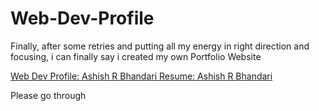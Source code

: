 # Web-Dev-Profile

Finally, after some retries and putting all my energy in right direction and focusing, i can finally say i created my own Portfolio Website

[Web Dev Profile: Ashish R Bhandari ](https://asharry97.github.io/web-dev-profile)
[ Resume: Ashish R Bhandari ](https://asharry97.github.io/web-dev-profile/resume.html)

Please go through
